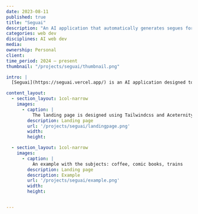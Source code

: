 ```yaml
---
date: 2023-08-11
published: true
title: "Seguai"
description: "An AI application that automatically generates segues for content creators"
categories: web dev
disciplines: AI web dev
media:
ownership: Personal
client:
time_period: 2024 – present
thumbnail: "/projects/seguai/thumbnail.png"

intro: |
  [Seguai](https://seguai.vercel.app/) is an AI application designed to revolutionize the way content creators generate segues. With Seguai, you can say goodbye to the hassle of brainstorming and crafting smooth transitions between topics. This web application uses Mixtral 7B on the backend to generate segues based on the entered subjects. Whether you're creating a blog post, a video script, or a presentation, Seguai will save you time and effort by providing seamless and engaging segues that keep your audience hooked. Say hello to effortless transitions with Seguai.

content_layout:
  - section_layout: 1col-narrow
    images:
      - caption: |
          The landing page is designed using Tailwindcss and Aceternity UI
        description: Landing page
        url: '/projects/seguai/landingpage.png'
        width:
        height:

  - section_layout: 1col-narrow
    images:
      - caption: |
          An example with the subjects: coffee, comic books, trains
        description: Landing page
        description: Example
        url: '/projects/seguai/example.png'
        width:
        height:


---
```

